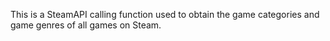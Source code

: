 This is a SteamAPI calling function used to obtain the game categories and game genres of all games on Steam.